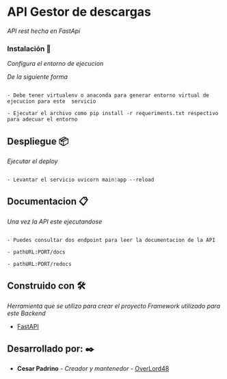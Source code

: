 # API Gestor de descargas
_API rest hecha en FastApi_

### Instalación 🔧

_Configura el entorno de ejecucion_

_De la siguiente forma_

```

- Debe tener virtualenv o anaconda para generar entorno virtual de ejecucion para este  servicio

- Ejecutar el archivo como pip install -r requeriments.txt respectivo para adecuar el entorno

```
## Despliegue 📦

_Ejecutar el deploy_
```

- Levantar el servicio uvicorn main:app --reload

```

## Documentacion 📋

_Una vez la API este ejecutandose_
```

- Puedes consultar dos endpoint para leer la documentacion de la API

- pathURL:PORT/docs

- pathURL:PORT/redocs

```

## Construido con 🛠️

_Herramienta que se utilizo para crear el proyecto_
_Framework utilizado para este Backend_  
* [FastAPI](https://fastapi.tiangolo.com/)

## Desarrollado por: ✒️

* **Cesar Padrino** - *Creador y mantenedor* - [OverLord48](https://github.com/OverLord48)